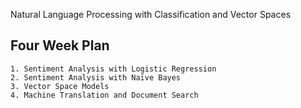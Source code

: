 Natural Language Processing with Classification and Vector Spaces

## Four Week Plan 
    
    1. Sentiment Analysis with Logistic Regression
    2. Sentiment Analysis with Naïve Bayes
    3. Vector Space Models
    4. Machine Translation and Document Search
